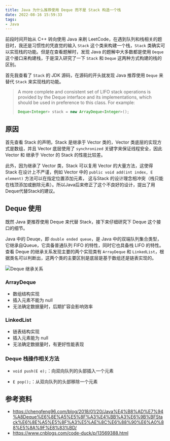 ```yaml
---
title: Java 为什么推荐使用 Deque 而不是 Stack 构造一个栈
date: 2022-08-16 15:59:33
tags:
- Java
---
```


前段时间开始从 C++ 转向使用 Java 来刷 LeetCode，在遇到队列和栈相关的题目时，我还是习惯性的凭直觉的输入 `Stack` 这个类来构建一个栈，`Stack` 类确实可以实现栈的功能。但是在查看题解时，发现 Java 的题解中大多数都是使用 `Deque` 这个接口来构建栈，于是深入研究了一下 `Stack` 和 `Deque` 这两种方式构建的栈的区别。

首先我查看了 `Stack` 的 JDK 源码，在源码的开头就发现 Java 推荐使用 `Deque` 来替代 `Stack` 来实现栈的功能。

>A more complete and consistent set of LIFO stack operations is provided by the Deque interface and its implementations, which should be used in preference to this class. For example:
> ```java
> Deque<Integer> stack = new ArrayDeque<Integer>();
> ````

## 原因

首先查看 Stack 的声明，Stack 是继承于 Vector 类的，Vector 类底层的实现方式是数组，并且 Vector 底层使用了 `synchronized` 关键字来保证线程安全，因此 Vector 和 继承于 Vector 的 Stack 的性能比较差。

此外，因为继承了 Vector 类，Stack 可以复用 Vector 的大量方法，这使得 Stack 在设计上不严谨，例如 Vector 中的 `public void add(int index, E element)` 方法可以在指定位置添加元素， 这与Stack 的设计理念相冲突（栈只能在栈顶添加或删除元素）。所以Java后来修正了这个不良好的设计，提出了用Deque代替Stack的建议。


## Deque 使用

既然 Java 更推荐使用 Deque 来代替 Stack，接下来仔细研究下 Deque 这个接口的细节。

Java 中的 Deuqe，即 `double ended queue`，是 Java 中的双端队列集合类型，它继承自Queue，它具备普通队列 FIFO 的特性，同时它也具备栈 LIFO 的特性。查看 Deque 的继承关系发现主要的两个实现类有 `ArrayDeque` 和 `LinkedList`，根据类名可以判断出，这两个类的主要区别是底层是基于数组还是链表实现的。

![Deque 继承关系](https://s2.loli.net/2022/09/02/M1kYI9lyGguD2Qj.png)

### ArrayDeque
- 数组结构实现
- 插入元素不能为 null
- 无法确定数据量时，后期扩容会影响效率

### LinkedList
- 链表结构实现
- 插入元素能为 null
- 无法确定数据量时，有更好性能表现

### Deque 栈操作相关方法

- `void push(E e);`：向双向队列的头部插入一个元素

- `E pop();`：从双向队列的头部移除一个元素

## 参考资料

- https://chengfeng96.com/blog/2018/01/20/Java%E4%B8%AD%E7%94%A8Deque%E6%8E%A5%E5%8F%A3%E4%BB%A3%E6%9B%BFStack%E6%8E%A5%E5%8F%A3%E5%AE%8C%E6%88%90%E6%A0%88%E5%8A%9F%E8%83%BD/
- https://www.cnblogs.com/code-duck/p/13569388.html